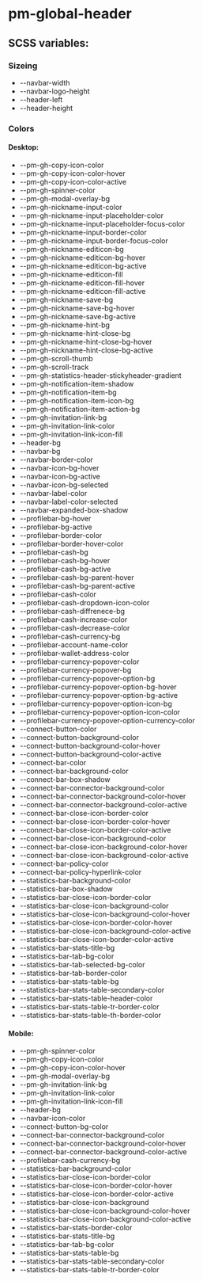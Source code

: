# pm-global-header

## SCSS variables:

### Sizeing

- --navbar-width
- --navbar-logo-height
- --header-left
- --header-height

### Colors

#### Desktop:

- --pm-gh-copy-icon-color
- --pm-gh-copy-icon-color-hover
- --pm-gh-copy-icon-color-active
- --pm-gh-spinner-color
- --pm-gh-modal-overlay-bg
- --pm-gh-nickname-input-color
- --pm-gh-nickname-input-placeholder-color
- --pm-gh-nickname-input-placeholder-focus-color
- --pm-gh-nickname-input-border-color
- --pm-gh-nickname-input-border-focus-color
- --pm-gh-nickname-editicon-bg
- --pm-gh-nickname-editicon-bg-hover
- --pm-gh-nickname-editicon-bg-active
- --pm-gh-nickname-editicon-fill
- --pm-gh-nickname-editicon-fill-hover
- --pm-gh-nickname-editicon-fill-active
- --pm-gh-nickname-save-bg
- --pm-gh-nickname-save-bg-hover
- --pm-gh-nickname-save-bg-active
- --pm-gh-nickname-hint-bg
- --pm-gh-nickname-hint-close-bg
- --pm-gh-nickname-hint-close-bg-hover
- --pm-gh-nickname-hint-close-bg-active
- --pm-gh-scroll-thumb
- --pm-gh-scroll-track
- --pm-gh-statistics-header-stickyheader-gradient
- --pm-gh-notification-item-shadow
- --pm-gh-notification-item-bg
- --pm-gh-notification-item-icon-bg
- --pm-gh-notification-item-action-bg
- --pm-gh-invitation-link-bg
- --pm-gh-invitation-link-color
- --pm-gh-invitation-link-icon-fill
- --header-bg
- --navbar-bg
- --navbar-border-color
- --navbar-icon-bg-hover
- --navbar-icon-bg-active
- --navbar-icon-bg-selected
- --navbar-label-color
- --navbar-label-color-selected
- --navbar-expanded-box-shadow
- --profilebar-bg-hover
- --profilebar-bg-active
- --profilebar-border-color
- --profilebar-border-hover-color
- --profilebar-cash-bg
- --profilebar-cash-bg-hover
- --profilebar-cash-bg-active
- --profilebar-cash-bg-parent-hover
- --profilebar-cash-bg-parent-active
- --profilebar-cash-color
- --profilebar-cash-dropdown-icon-color
- --profilebar-cash-diffrenece-bg
- --profilebar-cash-increase-color
- --profilebar-cash-decrease-color
- --profilebar-cash-currency-bg
- --profilebar-account-name-color
- --profilebar-wallet-address-color
- --profilebar-currency-popover-color
- --profilebar-currency-popover-bg
- --profilebar-currency-popover-option-bg
- --profilebar-currency-popover-option-bg-hover
- --profilebar-currency-popover-option-bg-active
- --profilebar-currency-popover-option-icon-bg
- --profilebar-currency-popover-option-icon-color
- --profilebar-currency-popover-option-currency-color
- --connect-button-color
- --connect-button-background-color
- --connect-button-background-color-hover
- --connect-button-background-color-active
- --connect-bar-color
- --connect-bar-background-color
- --connect-bar-box-shadow
- --connect-bar-connector-background-color
- --connect-bar-connector-background-color-hover
- --connect-bar-connector-background-color-active
- --connect-bar-close-icon-border-color
- --connect-bar-close-icon-border-color-hover
- --connect-bar-close-icon-border-color-active
- --connect-bar-close-icon-background-color
- --connect-bar-close-icon-background-color-hover
- --connect-bar-close-icon-background-color-active
- --connect-bar-policy-color
- --connect-bar-policy-hyperlink-color
- --statistics-bar-background-color
- --statistics-bar-box-shadow
- --statistics-bar-close-icon-border-color
- --statistics-bar-close-icon-background-color
- --statistics-bar-close-icon-background-color-hover
- --statistics-bar-close-icon-border-color-hover
- --statistics-bar-close-icon-background-color-active
- --statistics-bar-close-icon-border-color-active
- --statistics-bar-stats-title-bg
- --statistics-bar-tab-bg-color
- --statistics-bar-tab-selected-bg-color
- --statistics-bar-tab-border-color
- --statistics-bar-stats-table-bg
- --statistics-bar-stats-table-secondary-color
- --statistics-bar-stats-table-header-color
- --statistics-bar-stats-table-tr-border-color
- --statistics-bar-stats-table-th-border-color

#### Mobile:

- --pm-gh-spinner-color
- --pm-gh-copy-icon-color
- --pm-gh-copy-icon-color-hover
- --pm-gh-modal-overlay-bg
- --pm-gh-invitation-link-bg
- --pm-gh-invitation-link-color
- --pm-gh-invitation-link-icon-fill
- --header-bg
- --navbar-icon-color
- --connect-button-bg-color
- --connect-bar-connector-background-color
- --connect-bar-connector-background-color-hover
- --connect-bar-connector-background-color-active
- --profilebar-cash-currency-bg
- --statistics-bar-background-color
- --statistics-bar-close-icon-border-color
- --statistics-bar-close-icon-border-color-hover
- --statistics-bar-close-icon-border-color-active
- --statistics-bar-close-icon-background
- --statistics-bar-close-icon-background-color-hover
- --statistics-bar-close-icon-background-color-active
- --statistics-bar-stats-border-color
- --statistics-bar-stats-title-bg
- --statistics-bar-tab-bg-color
- --statistics-bar-stats-table-bg
- --statistics-bar-stats-table-secondary-color
- --statistics-bar-stats-table-tr-border-color